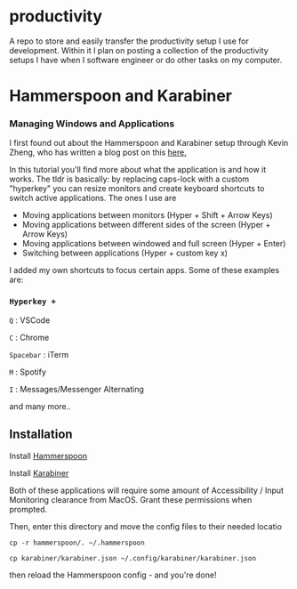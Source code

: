 # productivity
A repo to store and easily transfer the productivity setup I use for development. Within it I
plan on posting a collection of the productivity setups I have when I software engineer or do other tasks on my computer.

# Hammerspoon and Karabiner
### Managing Windows and Applications

I first found out about the Hammerspoon and Karabiner setup through Kevin Zheng, who has written a blog post on this [here.](https://kevzheng.com/hammerspoon-karabiner)

In this tutorial you'll find more about what the application is and how it works. The tldr is basically: by replacing caps-lock with a custom "hyperkey" you can resize monitors and create keyboard shortcuts to switch active applications. The ones I use are

- Moving applications between monitors (Hyper + Shift + Arrow Keys)
- Moving applications between different sides of the screen (Hyper + Arrow Keys)
- Moving applications between windowed and full screen (Hyper + Enter)
- Switching between applications (Hyper + custom key x)

I added my own shortcuts to focus certain apps. Some of these examples are:

### `Hyperkey +`

`Q` : VSCode

`C` : Chrome

`Spacebar` : iTerm

`M` : Spotify

`I` : Messages/Messenger Alternating


and many more..

## Installation

Install [Hammerspoon](https://www.hammerspoon.org/)

Install [Karabiner](https://karabiner-elements.pqrs.org/)

Both of these applications will require some amount of Accessibility / Input Monitoring clearance from MacOS. Grant these permissions when prompted.


Then, enter this directory and move the config files to their needed locatio

`cp -r hammerspoon/. ~/.hammerspoon`

`cp karabiner/karabiner.json ~/.config/karabiner/karabiner.json`

then reload the Hammerspoon config - and you're done!
